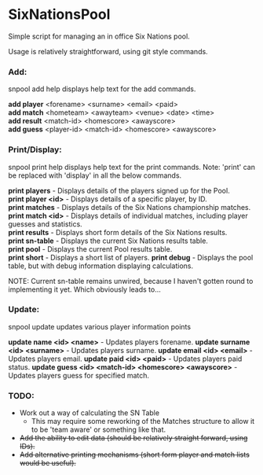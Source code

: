 SixNationsPool
==============

Simple script for managing an in office Six Nations pool.

Usage is relatively straightforward, using git style commands.

### Add:

snpool add help displays help text for the add commands.

**add player** \<forename\> \<surname\> \<email\> \<paid\>  
**add match**  \<hometeam\> \<awayteam\> \<venue\> \<date\> \<time\>  
**add result** \<match-id\> \<homescore\> \<awayscore\>  
**add guess**  \<player-id\> \<match-id\> \<homescore\> \<awayscore\>  

### Print/Display:

snpool print help displays help text for the print commands.
Note: \'print\' can be replaced with \'display\' in all the below commands.

**print players**       - Displays details of the players signed up for the Pool.  
**print player \<id\>** - Displays details of a specific player, by ID.  
**print matches**       - Displays details of the Six Nations championship matches.  
**print match \<id\>**  - Displays details of individual matches, including player guesses and statistics.  
**print results**       - Displays short form details of the Six Nations results.  
**print sn-table**      - Displays the current Six Nations results table.  
**print pool**          - Displays the current Pool results table.  
**print short**         - Displays a short list of players.
**print debug**         - Displays the pool table, but with debug information displaying calculations.

NOTE: Current sn-table remains unwired, because I haven't gotten round to implementing it yet. Which obviously leads to...

### Update:

snpool update updates various player information points

**update name \<id\> \<name\>**           - Updates players forename.
**update surname \<id\> \<surname\>**     - Updates players surname.
**update email \<id\> \<email\>**         - Updates players email.
**update paid \<id\> \<paid\>**           - Updates players paid status.
**update guess \<id\> \<match-id\> \<homescore\> \<awayscore\>** - Updates players guess for specified match.

### TODO:
* Work out a way of calculating the SN Table
    * This may require some reworking of the Matches structure to allow it to be 'team aware' or something like that. 
* ~~Add the ability to edit data (should be relatively straight forward, using IDs).~~
* ~~Add alternative printing mechanisms (short form player and match lists would be useful).~~
